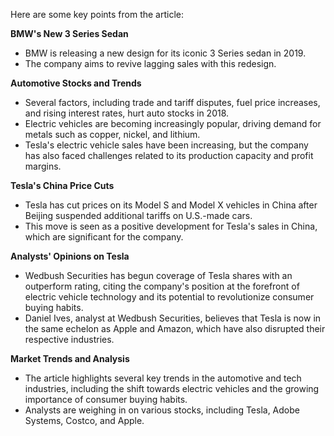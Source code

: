 Here are some key points from the article:

**BMW's New 3 Series Sedan**

* BMW is releasing a new design for its iconic 3 Series sedan in 2019.
* The company aims to revive lagging sales with this redesign.

**Automotive Stocks and Trends**

* Several factors, including trade and tariff disputes, fuel price increases, and rising interest rates, hurt auto stocks in 2018.
* Electric vehicles are becoming increasingly popular, driving demand for metals such as copper, nickel, and lithium.
* Tesla's electric vehicle sales have been increasing, but the company has also faced challenges related to its production capacity and profit margins.

**Tesla's China Price Cuts**

* Tesla has cut prices on its Model S and Model X vehicles in China after Beijing suspended additional tariffs on U.S.-made cars.
* This move is seen as a positive development for Tesla's sales in China, which are significant for the company.

**Analysts' Opinions on Tesla**

* Wedbush Securities has begun coverage of Tesla shares with an outperform rating, citing the company's position at the forefront of electric vehicle technology and its potential to revolutionize consumer buying habits.
* Daniel Ives, analyst at Wedbush Securities, believes that Tesla is now in the same echelon as Apple and Amazon, which have also disrupted their respective industries.

**Market Trends and Analysis**

* The article highlights several key trends in the automotive and tech industries, including the shift towards electric vehicles and the growing importance of consumer buying habits.
* Analysts are weighing in on various stocks, including Tesla, Adobe Systems, Costco, and Apple.